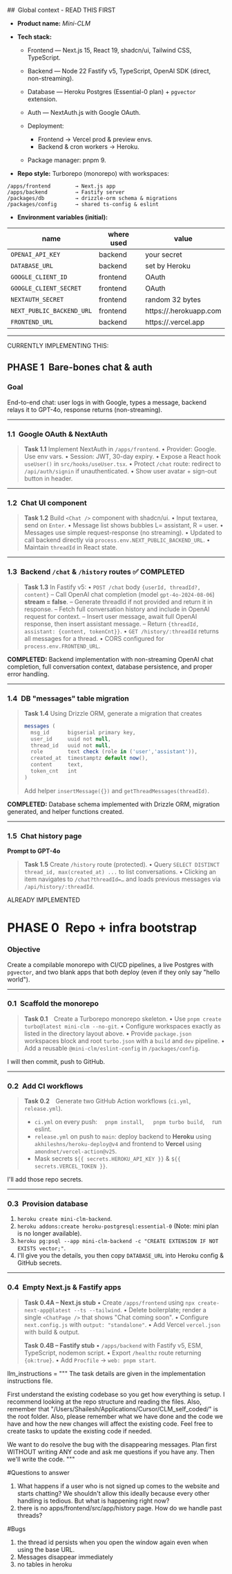 ## Global context - READ THIS FIRST

* **Product name:** *Mini-CLM*
* **Tech stack:**

  * Frontend — Next.js 15, React 19, shadcn/ui, Tailwind CSS, TypeScript.
  * Backend — Node 22 Fastify v5, TypeScript, OpenAI SDK (direct, non-streaming).
  * Database — Heroku Postgres (Essential-0 plan) + `pgvector` extension.
  * Auth — NextAuth.js with Google OAuth.
  * Deployment:

    * Frontend → Vercel prod & preview envs.
    * Backend & cron workers → Heroku.
  * Package manager: pnpm 9.
* **Repo style:** Turborepo (monorepo) with workspaces:

```
/apps/frontend        → Next.js app
/apps/backend         → Fastify server
/packages/db          → drizzle-orm schema & migrations
/packages/config      → shared ts-config & eslint
```

* **Environment variables (initial):**

| name                        | where used | value                               |
| --------------------------- | ---------- | ----------------------------------- |
| `OPENAI_API_KEY`            | backend    | your secret                         |
| `DATABASE_URL`              | backend    | set by Heroku                       |
| `GOOGLE_CLIENT_ID`          | frontend   | OAuth                               |
| `GOOGLE_CLIENT_SECRET`      | frontend   | OAuth                               |
| `NEXTAUTH_SECRET`           | frontend   | random 32 bytes                     |
| `NEXT_PUBLIC_BACKEND_URL`   | frontend   | https\://<heroku-app>.herokuapp.com |
| `FRONTEND_URL`              | backend    | https\://<vercel-app>.vercel.app    |

---

CURRENTLY IMPLEMENTING THIS:
## PHASE 1 Bare-bones chat & auth

### Goal

End-to-end chat: user logs in with Google, types a message, backend relays it to GPT-4o, response returns (non-streaming).

---

### 1.1 Google OAuth & NextAuth

> **Task 1.1**
> Implement NextAuth in `/apps/frontend`.
> • Provider: Google. Use env vars.
> • Session: JWT, 30-day expiry.
> • Expose a React hook `useUser()` in `src/hooks/useUser.tsx`.
> • Protect `/chat` route: redirect to `/api/auth/signin` if unauthenticated.
> • Show user avatar + sign-out button in header.

---

### 1.2 Chat UI component

> **Task 1.2**
> Build `<Chat />` component with shadcn/ui.
> • Input textarea, send on `Enter`.
> • Message list shows bubbles L= assistant, R = user.
> • Messages use simple request-response (no streaming).
> • Updated to call backend directly via `process.env.NEXT_PUBLIC_BACKEND_URL`.
> • Maintain `threadId` in React state.

---

### 1.3 Backend `/chat` & `/history` routes ✅ COMPLETED

> **Task 1.3**
> In Fastify v5:
> • `POST /chat` body `{userId, threadId?, content}`
> – Call OpenAI chat completion (model `gpt-4o-2024-08-06`) **stream = false**.
> – Generate threadId if not provided and return it in response.
> – Fetch full conversation history and include in OpenAI request for context.
> – Insert user message, await full OpenAI response, then insert assistant message.
> – Return `{threadId, assistant: {content, tokenCnt}}`.
> • `GET /history/:threadId` returns all messages for a thread.
> • CORS configured for `process.env.FRONTEND_URL`.

**COMPLETED:** Backend implementation with non-streaming OpenAI chat completion, full conversation context, database persistence, and proper error handling.

---

### 1.4 DB "messages" table migration


> **Task 1.4**
> Using Drizzle ORM, generate a migration that creates
>
> ```ts
> messages (
>   msg_id      bigserial primary key,
>   user_id     uuid not null,
>   thread_id   uuid not null,
>   role        text check (role in ('user','assistant')),
>   created_at  timestamptz default now(),
>   content     text,
>   token_cnt   int
> )
> ```
>
> Add helper `insertMessage({})` and `getThreadMessages(threadId)`.

**COMPLETED:** Database schema implemented with Drizzle ORM, migration generated, and helper functions created.

---

### 1.5 Chat history page

**Prompt to GPT-4o**

> **Task 1.5**
> Create `/history` route (protected).
> • Query `SELECT DISTINCT thread_id, max(created_at) ...` to list conversations.
> • Clicking an item navigates to `/chat?threadId=…` and loads previous messages via `/api/history/:threadId`.




ALREADY IMPLEMENTED

# PHASE 0 Repo + infra bootstrap

### Objective

Create a compilable monorepo with CI/CD pipelines, a live Postgres with `pgvector`, and two blank apps that both deploy (even if they only say "hello world").

---

### 0.1 Scaffold the monorepo

> **Task 0.1** Create a Turborepo monorepo skeleton.
> • Use `pnpm create turbo@latest mini-clm --no-git`.
> • Configure workspaces exactly as listed in the directory layout above.
> • Provide `package.json` workspaces block and root `turbo.json` with a `build` and `dev` pipeline.
> • Add a reusable `@mini-clm/eslint-config` in `/packages/config`.

I will then commit, push to GitHub.

---

### 0.2 Add CI workflows

> **Task 0.2** Generate two GitHub Action workflows (`ci.yml`, `release.yml`).
>
> * `ci.yml` on every push:  `pnpm install`,   `pnpm turbo build`,  run eslint.
> * `release.yml` on push to `main`: deploy backend to **Heroku** using `akhileshns/heroku-deploy@v4` and frontend to **Vercel** using `amondnet/vercel-action@v25`.
> * Mask secrets `${{ secrets.HEROKU_API_KEY }}` & `${{ secrets.VERCEL_TOKEN }}`.

I'll add those repo secrets.

---

### 0.3 Provision database

1. `heroku create mini-clm-backend`.
2. `heroku addons:create heroku-postgresql:essential-0` (Note: mini plan is no longer available).
3. `heroku pg:psql --app mini-clm-backend -c "CREATE EXTENSION IF NOT EXISTS vector;"`.
4. I'll give you the details, you then copy `DATABASE_URL` into Heroku config & GitHub secrets.

---

### 0.4 Empty Next.js & Fastify apps

> **Task 0.4A – Next.js stub**
> • Create `/apps/frontend` using `npx create-next-app@latest --ts --tailwind`.
> • Delete boilerplate; render a single `<ChatPage />` that shows "Chat coming soon".
> • Configure `next.config.js` with `output: "standalone"`.
> • Add Vercel `vercel.json` with build & output.
>
> **Task 0.4B – Fastify stub**
> • `/apps/backend` with Fastify v5, ESM, TypeScript, nodemon script.
> • Export `/healthz` route returning `{ok:true}`.
> • Add `Procfile` → `web: pnpm start`.




llm_instructions = """
The task details are given in the implementation instructions file.

First understand the existing codebase so you get how everything is setup. I recommend looking at the repo structure and reading the files. Also, remember that "/Users/Shailesh/Applications/Cursor/CLM_self_coded/" is the root folder. Also, please remember what we have done and the code we have and how the new changes will affect the existing code. Feel free to create tasks to update the existing code if needed.

We want to do resolve the bug with the disappearing messages. Plan first WITHOUT writing ANY code and ask me questions if you have any. Then we'll write the code.
"""

#Questions to answer
1. What happens if a user who is not signed up comes to the website and starts chatting? We shouldn't allow this ideally because every other handling is tedious. But what is happening right now?
2. there is no apps/frontend/src/app/history page. How do we handle past threads?

#Bugs
1. the thread id persists when you open the window again even when using the base URL.
2. Messages disappear immediately
3. no tables in heroku

